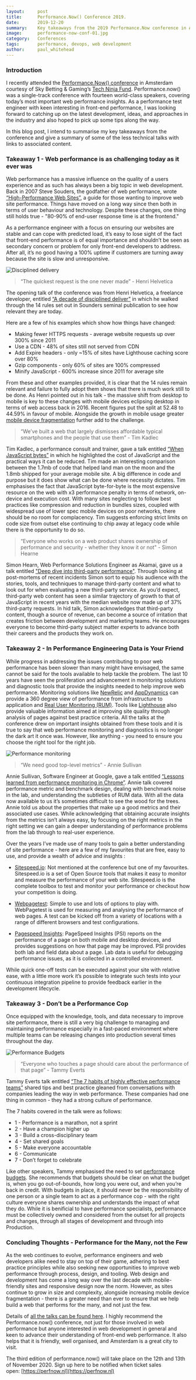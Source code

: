 ```yaml
---
layout:     post
title:      Performance.Now() Conference 2019.
date:       2019-12-20
summary:    Key takeaways from the 2019 Performance.Now conference in Amsterdam
image:      performance-now-conf-01.jpg
category:   Conferences
tags:       performance, devops, web development
author:     paul_whitehead
---
```


### Introduction
I recently attended the [Performance.Now() conference](https://perfnow.nl/) in Amsterdam courtesy of Sky Betting & Gaming’s [Tech Ninja Fund](https://www.skybetcareers.com/your-learning). Performance.now() was a single-track conference with fourteen world-class speakers, covering today’s most important web performance insights. As a performance test engineer with keen interesting in front-end performance, I was looking forward to catching up on the latest development, ideas, and approaches in the industry and also hoped to pick up some tips along the way.

In this blog post, I intend to summarise my key takeaways from the conference and give a summary of some of the less technical talks with links to associated content.


### Takeaway 1 - Web performance is as challenging today as it ever was
Web performance has a massive influence on the quality of a users experience and as such has always been a big topic in web development. Back in 2007 Steve Souders, the godfather of web performance, wrote [“High-Performance Web Sites”](https://books.google.co.uk/books/about/High_Performance_Web_Sites.html?id=jRVlgNDOr60C&source=kp_book_description&redir_esc=y), a guide for those wanting to improve web site performance. Things have moved on a long way since then both in terms of user behaviour and technology. Despite these changes, one thing still holds true - "80-90% of end-user response time is at the frontend."

As a performance engineer with a focus on ensuring our websites are stable and can cope with predicted load, it’s easy to lose sight of the fact that front-end performance is of equal importance and shouldn’t be seen as secondary concern or problem for only front-end developers to address. After all, it’s no good having a 100% uptime if customers are turning away because the site is slow and unresponsive.

![Disciplined delivery](/images/performance-now-conf-04.jpg)

> “The quickest request is the one never made” - Henri Helvetica

The opening talk of the conference was from Henri Helvetica, a freelance developer, entitled [“A decade of disciplined deliver”](https://www.youtube.com/watch?v=HC1eVj5cQOo) in which he walked through the 14 rules set out in Sounders seminal publication to see how relevant they are today. 

Here are a few of his examples which show how things have changed: 

* Making fewer HTTPS requests - average website requests up over 300% since 2011
* Use a CDN - 48% of sites still not served from CDN
* Add Expire headers - only ~15% of sites have Lighthouse caching score over 80%
* Gzip components - only 60% of sites are 100% compressed
* Minify JavaScript - 600% increase since 2011 for average site

From these and other examples provided, it is clear that the 14 rules remain relevant and failure to fully adopt them shows that there is much work still to be done. As Henri pointed out in his talk - the massive shift from desktop to mobile is key to these changes with mobile devices eclipsing desktop in terms of web access back in 2016. Recent figures put the split at 52.48 to 44.59% in favour of mobile. Alongside the growth in mobile usage greater [mobile device fragmentation](https://www.scientiamobile.com/device-fragmentation-growing-20-per-year/) further add to the challenge. 

> “We’ve built a web that largely dismisses affordable typical smartphones and the people that use them” - Tim Kadlec

Tim Kadlec, a performance consult and trainer, gave a talk entitled [“When JavaScript bytes”](https://www.youtube.com/watch?v=JvJ0v5OohNg) in which he highlighted the cost of JavaScript and the practical ways it can be reduced. Tim made an interesting comparison between the 1.7mb of code that helped land man on the moon and the 1.8mb shipped for your average mobile site. A big difference in code and purpose but it does show what can be done where necessity dictates. Tim emphasises the fact that JavaScript byte-for-byte is the most expensive resource on the web with x3 performance penalty in terms of network, on-device and execution cost. With many sites neglecting to follow best practices like compression and reduction in bundles sizes, coupled with widespread use of lower spec mobile devices on poor networks, there should be no room for complacency. Tim suggests enforcing strict limits on code size from outset else continuing to chip away at legacy code while there is the opportunity to do so.

> “Everyone who works on a web product shares ownership of performance and security - whether they know it or not" - Simon Hearne

Simon Hearn, Web Performance Solutions Engineer as Akamai, gave us a talk entitled ["Deep dive into third-party performance"](https://www.youtube.com/watch?v=uXv9JFvrnwo). Through looking at post-mortems of recent incidents Simon sort to equip his audience with the stories, tools, and techniques to manage third-party content and what to look out for when evaluating a new third-party service. As you’d expect, third-party web content has seen a similar trajectory of growth to that of JavaScript in recent years with the median website now made up of 37% third-party requests. In hid talk, Simon acknowledges that third-party content, though a source of revenue, can become a source of irritation that creates friction between development and marketing teams. He encourages everyone to become third-party subject matter experts to advance both their careers and the products they work on.


### Takeaway 2 - In Performance Engineering Data is Your Friend
While progress in addressing the issues contributing to poor web performance has been slower than many might have envisaged, the same cannot be said for the tools available to help tackle the problem. The last 10 years have seen the proliferation and advancement in monitoring solutions and diagnostic tools that provide the insights needed to help improve web performance. Monitoring solutions like [NewRelic](https://newrelic.com/) and [AppDynamics](https://www.appdynamics.com/) can provide a 360 degree view of performance from infrastructure to application and [Real User Monitoring (RUM)](https://en.wikipedia.org/wiki/Real_user_monitoring). Tools like [Lighthouse](https://developers.google.com/web/tools/lighthouse) also provide valuable information aimed at improving site quality through analysis of pages against best practice criteria. All the talks at the conference drew on important insights obtained from these tools and it is true to say that web performance monitoring and diagnostics is no longer the dark art it once was. However, like anything - you need to ensure you choose the right tool for the right job.

![Performance monitoring](/images/performance-now-conf-02.jpg)

> “We need good top-level metrics” - Annie Sullivan

Annie Sullivan, Software Engineer at Google, gave a talk entitled [“Lessons learned from performance monitoring in Chrome”](https://www.youtube.com/watch?v=ctavZT87syI). Annie talk covered performance metric and benchmark design, dealing with benchmark noise in the lab, and understanding the subtleties of RUM data. With all the data now available to us it’s sometimes difficult to see the wood for the trees. Annie told us about the properties that make up a good metrics and their associated use cases. While acknowledging that obtaining accurate insights from the metrics isn’t always easy, by focusing on the right metrics in the right setting we can gain a deeper understanding of performance problems from the lab through to real-user experience.

Over the years I’ve made use of many tools to gain a better understanding of site performance - here are a few of my favourites that are free, easy to use, and provide a wealth of advice and insights :

* [Sitespeed.io](https://www.sitespeed.io): Not mentioned at the conference but one of my favourites. Sitespeed.io is a set of Open Source tools that makes it easy to monitor and measure the performance of your web site. Sitespeed.io is the complete toolbox to test and  monitor your performance or checkout how your competition is doing.

* [Webpagetest](https://www.webpagetest.org): Simple to use and lots of options to play with. WebPagetest is used for measuring and analysing the performance of web pages. A test can be kicked off from a variety of locations with a range of different browsers and test configurations.

* [Pagespeed Insights](https://developers.google.com/speed/pagespeed/insights/): PageSpeed Insights (PSI) reports on the performance of a page on both mobile and desktop devices, and provides suggestions on how that page may be improved. PSI provides both lab and field data about a page. Lab data is useful for debugging performance issues, as it is collected in a controlled environment.

While quick one-off tests can be executed against your site with relative ease, with a little more work it’s possible to integrate such tests into your continuous integration pipeline to provide feedback earlier in the development lifecycle.


### Takeaway 3 - Don’t be a Performance Cop
Once equipped with the knowledge, tools, and data necessary to improve site performance, there is still a very big challenge to managing and maintaining performance especially in a fast-paced environment where multiple teams can be releasing changes into production several times throughout the day.

![Performance Budgets](/images/performance-now-conf-03.png)
 
> “Everyone who touches a page should care about the performance of that page” - Tammy Everts

Tammy Everts talk entitled [“The 7 habits of highly effective performance teams”](https://www.youtube.com/watch?v=SE0HhF4TO0Q) shared tips and best practice gleaned from conversations with companies leading the way in web performance. These companies had one thing in common - they had a strong culture of performance. 

The 7 habits covered in the talk were as follows:

* 1 - Performance is a marathon, not a sprint
* 2 - Have a champion higher up
* 3 - Build a cross-disciplinary team
* 4 - Set shared goals
* 5 - Make everyone accountable
* 6 - Communicate
* 7 - Don’t forget to celebrate

Like other speakers, Tammy emphasised the need to set [performance budgets](https://developers.google.com/web/tools/lighthouse/audits/budgets). She recommends that budgets should be clear on what the budget is, when you go out-of-bounds, how long you were out, and when you’re back in credit. With budgets in place, it should never be the responsibility of one person or a single team to act as a performance cop - with the right culture everyone shares ownership and understands the impact of what they do. While it is benificial to have performance specialists, performance must be collectively owned and considered from the outset for all projects and changes, through all stages of development and through into Production.


### Concluding Thoughts - Performance for the Many, not the Few
As the web continues to evolve, performance engineers and web developers alike need to stay on top of their game, adhering to best practice principles while also seeking new opportunities to improve web performance through process, design, and tooling. Web design and development has come a long way over the last decade with mobile-friendly sites and responsive design now the norm. However, as sites continue to grow in size and complexity, alongside increasing mobile device fragmentation - there is a greater need than ever to ensure that we help build a web that performs for the many, and not just the few.

Details of [all the talks can be found here](https://perfnow.nl/speakers). I highly recommend the Performance.now() conference, not just for those involved in web performance but anyone interested in web development in general and keen to advance their understanding of front-end web performance. It also helps that it is friendly, well organised, and Amsterdam is a great city to visit.

The third edition of performance.now() will take place on the 12th and 13th of November 2020. Sign up here to be notified when ticket sales open: [https://perfnow.nl](https://perfnow.nl)

